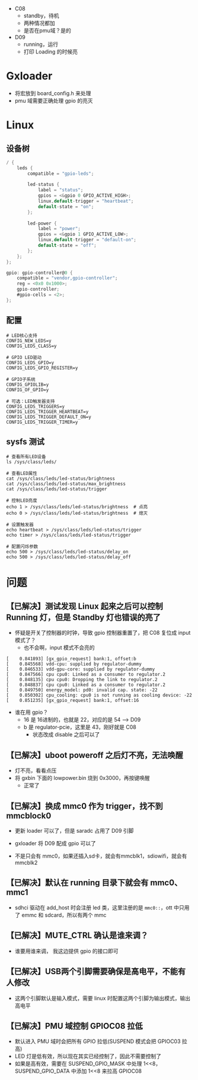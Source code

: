

- C08
	- standby，待机
	- 两种情况都加
	- 是否在pmu域？是的
- D09
	- running，运行
	- 打印 Loading 的时候亮


# Gxloader 
- 将宏放到 board_config.h 来处理
- pmu 域需要正确处理 gpio 的亮灭

# Linux 


## 设备树
```d
/ {
    leds {
        compatible = "gpio-leds";
        
        led-status {
            label = "status";
            gpios = <&gpio 0 GPIO_ACTIVE_HIGH>;
            linux,default-trigger = "heartbeat";
            default-state = "on";
        };
        
        led-power {
            label = "power";
            gpios = <&gpio 1 GPIO_ACTIVE_LOW>;
            linux,default-trigger = "default-on";
            default-state = "off";
        };
    };
};

gpio: gpio-controller@0 {
    compatible = "vendor,gpio-controller";
    reg = <0x0 0x1000>;
    gpio-controller;
    #gpio-cells = <2>;
};
```

## 配置
```
# LED核心支持
CONFIG_NEW_LEDS=y
CONFIG_LEDS_CLASS=y

# GPIO LED驱动
CONFIG_LEDS_GPIO=y
CONFIG_LEDS_GPIO_REGISTER=y

# GPIO子系统
CONFIG_GPIOLIB=y
CONFIG_OF_GPIO=y

# 可选：LED触发器支持
CONFIG_LEDS_TRIGGERS=y
CONFIG_LEDS_TRIGGER_HEARTBEAT=y
CONFIG_LEDS_TRIGGER_DEFAULT_ON=y
CONFIG_LEDS_TRIGGER_TIMER=y
```

## sysfs 测试
```shell
# 查看所有LED设备
ls /sys/class/leds/

# 查看LED属性
cat /sys/class/leds/led-status/brightness
cat /sys/class/leds/led-status/max_brightness
cat /sys/class/leds/led-status/trigger

# 控制LED亮度
echo 1 > /sys/class/leds/led-status/brightness  # 点亮
echo 0 > /sys/class/leds/led-status/brightness  # 熄灭

# 设置触发器
echo heartbeat > /sys/class/leds/led-status/trigger
echo timer > /sys/class/leds/led-status/trigger

# 配置闪烁参数
echo 500 > /sys/class/leds/led-status/delay_on
echo 500 > /sys/class/leds/led-status/delay_off
```


# 问题
## 【已解决】测试发现 Linux 起来之后可以控制 Running 灯，但是 Standby 灯也错误的亮了
- 怀疑是开关了控制器的时钟，导致 gpio 控制器重置了，把 C08 复位成 input 模式了？
	- 也不会啊，input 模式不会亮的
```
[    0.841893] [gx_gpio_request] bank:1, offset:b
[    0.845568] vdd-cpu: supplied by regulator-dummy
[    0.846533] vdd-gpu-core: supplied by regulator-dummy
[    0.847566] cpu cpu0: Linked as a consumer to regulator.2
[    0.848135] cpu cpu0: Dropping the link to regulator.2
[    0.848837] cpu cpu0: Linked as a consumer to regulator.2
[    0.849750] energy_model: pd0: invalid cap. state: -22
[    0.850302] cpu_cooling: cpu0 is not running as cooling device: -22
[    0.851235] [gx_gpio_request] bank:1, offset:16
```
- 谁在用 gpio？
	- 16 是 16进制的，也就是 22，对应的是 54 --> D09
	- b 是 regulator-pcie，这里是 43，刚好就是 C08
		- 状态改成 disable 之后可以了

## 【已解决】uboot poweroff 之后灯不亮，无法唤醒
- 灯不亮，看看点压
- 将 gxbin 下面的 lowpower.bin 烧到 0x3000，再按键唤醒
	- 正常了

## 【已解决】换成 mmc0 作为 trigger，找不到 mmcblock0
- 更新 loader 可以了，但是 saradc 占用了 D09 引脚
- gxloader 将 D09 配成 gpio 可以了

- 不是只会有 mmc0，如果还插入sd卡，就会有mmcblk1，sdiowifi，就会有mmcblk2

## 【已解决】默认在 running 目录下就会有 mmc0、mmc1
- sdhci 驱动在 add_host 时会注册 led 类，这里注册的是 `mmc0::`，ott 中只用了 emmc 和 sdcard，所以有两个 mmc


## 【已解决】MUTE_CTRL 确认是谁来调？
- 谁要用谁来调， 我这边提供 gpio 的接口即可


## 【已解决】USB两个引脚需要确保是高电平，不能有人修改
- 这两个引脚默认是输入模式，需要 linux 时配置这两个引脚为输出模式，输出高电平


## 【已解决】PMU 域控制 GPIOC08 拉低
- 默认进入 PMU 域时会把所有 GPIO 拉低(SUSPEND 模式会把 GPIOC03 拉高)
- LED 灯是低有效，所以现在其实已经控制了，因此不需要控制了
- 如果是高有效，需要在 SUSPEND_GPIO_MASK 中处理 1<<8，SUSPEND_GPIO_DATA 中添加 1<<8 来拉高 GPIOC08
